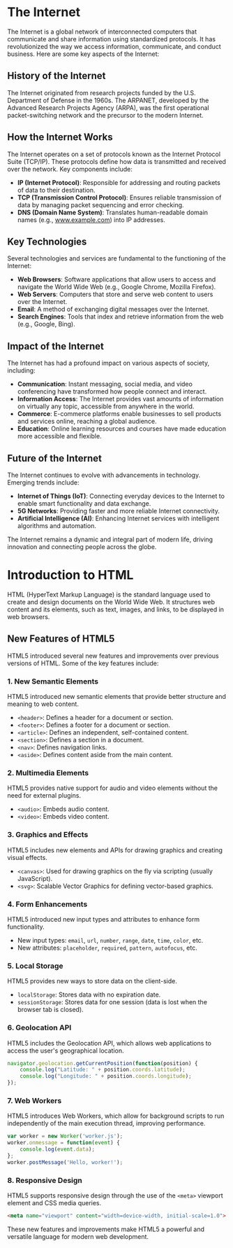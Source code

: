 # The Internet

The Internet is a global network of interconnected computers that communicate and share information using standardized protocols. It has revolutionized the way we access information, communicate, and conduct business. Here are some key aspects of the Internet:

## History of the Internet

The Internet originated from research projects funded by the U.S. Department of Defense in the 1960s. The ARPANET, developed by the Advanced Research Projects Agency (ARPA), was the first operational packet-switching network and the precursor to the modern Internet.

## How the Internet Works

The Internet operates on a set of protocols known as the Internet Protocol Suite (TCP/IP). These protocols define how data is transmitted and received over the network. Key components include:

- **IP (Internet Protocol)**: Responsible for addressing and routing packets of data to their destination.
- **TCP (Transmission Control Protocol)**: Ensures reliable transmission of data by managing packet sequencing and error checking.
- **DNS (Domain Name System)**: Translates human-readable domain names (e.g., www.example.com) into IP addresses.

## Key Technologies

Several technologies and services are fundamental to the functioning of the Internet:

- **Web Browsers**: Software applications that allow users to access and navigate the World Wide Web (e.g., Google Chrome, Mozilla Firefox).
- **Web Servers**: Computers that store and serve web content to users over the Internet.
- **Email**: A method of exchanging digital messages over the Internet.
- **Search Engines**: Tools that index and retrieve information from the web (e.g., Google, Bing).

## Impact of the Internet

The Internet has had a profound impact on various aspects of society, including:

- **Communication**: Instant messaging, social media, and video conferencing have transformed how people connect and interact.
- **Information Access**: The Internet provides vast amounts of information on virtually any topic, accessible from anywhere in the world.
- **Commerce**: E-commerce platforms enable businesses to sell products and services online, reaching a global audience.
- **Education**: Online learning resources and courses have made education more accessible and flexible.

## Future of the Internet

The Internet continues to evolve with advancements in technology. Emerging trends include:

- **Internet of Things (IoT)**: Connecting everyday devices to the Internet to enable smart functionality and data exchange.
- **5G Networks**: Providing faster and more reliable Internet connectivity.
- **Artificial Intelligence (AI)**: Enhancing Internet services with intelligent algorithms and automation.

The Internet remains a dynamic and integral part of modern life, driving innovation and connecting people across the globe.



# Introduction to HTML

HTML (HyperText Markup Language) is the standard language used to create and design documents on the World Wide Web. It structures web content and its elements, such as text, images, and links, to be displayed in web browsers.

## New Features of HTML5

HTML5 introduced several new features and improvements over previous versions of HTML. Some of the key features include:

### 1. New Semantic Elements
HTML5 introduced new semantic elements that provide better structure and meaning to web content.

- `<header>`: Defines a header for a document or section.
- `<footer>`: Defines a footer for a document or section.
- `<article>`: Defines an independent, self-contained content.
- `<section>`: Defines a section in a document.
- `<nav>`: Defines navigation links.
- `<aside>`: Defines content aside from the main content.

### 2. Multimedia Elements
HTML5 provides native support for audio and video elements without the need for external plugins.

- `<audio>`: Embeds audio content.
- `<video>`: Embeds video content.

### 3. Graphics and Effects
HTML5 includes new elements and APIs for drawing graphics and creating visual effects.

- `<canvas>`: Used for drawing graphics on the fly via scripting (usually JavaScript).
- `<svg>`: Scalable Vector Graphics for defining vector-based graphics.

### 4. Form Enhancements
HTML5 introduced new input types and attributes to enhance form functionality.

- New input types: `email`, `url`, `number`, `range`, `date`, `time`, `color`, etc.
- New attributes: `placeholder`, `required`, `pattern`, `autofocus`, etc.

### 5. Local Storage
HTML5 provides new ways to store data on the client-side.

- `localStorage`: Stores data with no expiration date.
- `sessionStorage`: Stores data for one session (data is lost when the browser tab is closed).

### 6. Geolocation API
HTML5 includes the Geolocation API, which allows web applications to access the user's geographical location.

```javascript
navigator.geolocation.getCurrentPosition(function(position) {
    console.log("Latitude: " + position.coords.latitude);
    console.log("Longitude: " + position.coords.longitude);
});
```

### 7. Web Workers
HTML5 introduces Web Workers, which allow for background scripts to run independently of the main execution thread, improving performance.

```javascript
var worker = new Worker('worker.js');
worker.onmessage = function(event) {
    console.log(event.data);
};
worker.postMessage('Hello, worker!');
```

### 8. Responsive Design
HTML5 supports responsive design through the use of the `<meta>` viewport element and CSS media queries.

```html
<meta name="viewport" content="width=device-width, initial-scale=1.0">
```

These new features and improvements make HTML5 a powerful and versatile language for modern web development.
